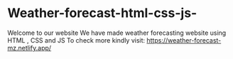 # Weather-forecast-html-css-js-
Welcome to our website 
We have made weather forecasting website using HTML , CSS and JS 
To check more kindly visit: <https://weather-forecast-mz.netlify.app/>
